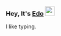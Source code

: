 ### Hey, It's <a href="https://www.linkedin.com/in/edoapp/" target="_blank">Edo</a> <img src="https://media.giphy.com/media/hvRJCLFzcasrR4ia7z/giphy.gif" width="25px" height="25px">

I like typing.


